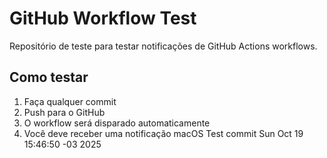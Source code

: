 # GitHub Workflow Test

Repositório de teste para testar notificações de GitHub Actions workflows.

## Como testar

1. Faça qualquer commit
2. Push para o GitHub
3. O workflow será disparado automaticamente
4. Você deve receber uma notificação macOS
Test commit Sun Oct 19 15:46:50 -03 2025
